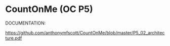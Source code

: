 # CountOnMe (OC P5)

DOCUMENTATION:

https://github.com/anthonymfscott/CountOnMe/blob/master/P5_02_architecture.pdf
